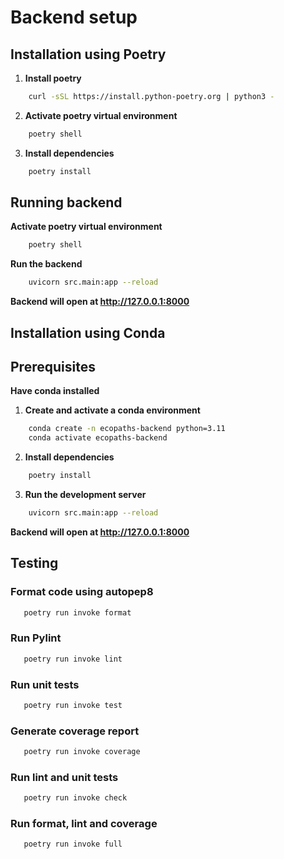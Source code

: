 # Backend setup

## Installation using Poetry

1. **Install poetry**
```bash
    curl -sSL https://install.python-poetry.org | python3 -
```

2. **Activate poetry virtual environment**
```bash
    poetry shell
```

3. **Install dependencies**
```bash
    poetry install
```

## Running backend
**Activate poetry virtual environment**
```bash
    poetry shell
```

**Run the backend**
```bash
    uvicorn src.main:app --reload
```
**Backend will open at http://127.0.0.1:8000**



## Installation using Conda



## Prerequisites

**Have conda installed**


1. **Create and activate a conda environment**
```bash
    conda create -n ecopaths-backend python=3.11
    conda activate ecopaths-backend
```

2. **Install dependencies**
```bash
    poetry install
```

3. **Run the development server**
```bash
    uvicorn src.main:app --reload
```


**Backend will open at http://127.0.0.1:8000**


## Testing

### Format code using autopep8
```bash
   poetry run invoke format
```

### Run Pylint
```bash
   poetry run invoke lint
```

### Run unit tests
```bash
   poetry run invoke test
```

### Generate coverage report
```bash
   poetry run invoke coverage
```

### Run lint and unit tests
```bash
   poetry run invoke check
```

### Run format, lint and coverage
```bash
   poetry run invoke full
```
